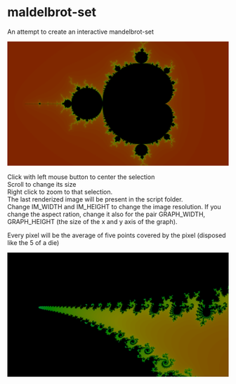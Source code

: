 # maldelbrot-set
An attempt to create an interactive mandelbrot-set

![graph](graph_old.png)

Click with left mouse button to center the selection  
Scroll to change its size  
Right click to zoom to that selection.  
The last renderized image will be present in the script folder.  
Change IM_WIDTH and IM_HEIGHT to change the image resolution. If you change the aspect ration, change it also for the pair GRAPH_WIDTH, GRAPH_HEIGHT (the size of the x and y axis of the graph).  
  
Every pixel will be the average of five points covered by the pixel (disposed like the 5 of a die)

![graph](graph.png)
